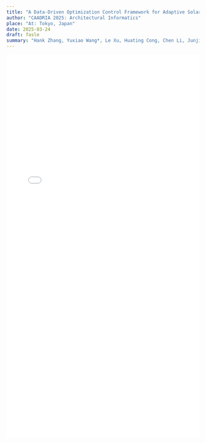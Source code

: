 ```yaml
---
title: "A Data-Driven Optimization Control Framework for Adaptive Solar Façades Balancing Photovoltaic Performance and Indoor Environment"
author: "CAADRIA 2025: Architectural Informatics"
place: "At: Tokyo, Japan"
date: 2025-03-24
draft: fasle
summary: "Hank Zhang, Yuxiao Wang*, Le Xu, Huating Cong, Chen Li, Junjie Lu and Jianhao Chen"
---
```


<embed src="/images/publication/1.pdf" type="application/pdf" width="100%" height="1000" />